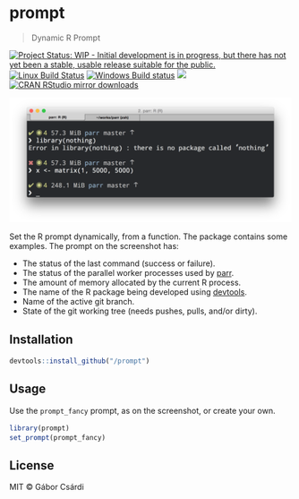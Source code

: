 
# prompt

> Dynamic R Prompt

[![Project Status: WIP - Initial development is in progress, but there has not yet been a stable, usable release suitable for the public.](http://www.repostatus.org/badges/latest/wip.svg)](http://www.repostatus.org/#wip)
[![Linux Build Status](https://travis-ci.org/gaborcsardi/prompt.svg?branch=master)](https://travis-ci.org/gaborcsardi/prompt)
[![Windows Build status](https://ci.appveyor.com/api/projects/status/github/gaborcsardi/prompt?svg=true)](https://ci.appveyor.com/project/gaborcsardi/prompt)
[![](http://www.r-pkg.org/badges/version/prompt)](http://www.r-pkg.org/pkg/prompt)
[![CRAN RStudio mirror downloads](http://cranlogs.r-pkg.org/badges/prompt)](http://www.r-pkg.org/pkg/prompt)

![](/inst/prompt-screenshot.png)

Set the R prompt dynamically, from a function. The package contains some
examples. The prompt on the screenshot has:
* The status of the last command (success or failure).
* The status of the parallel worker processes used by
  [parr](https://github.com/gaborcsardi/parr).
* The amount of memory allocated by the current R process.
* The name of the R package being developed using
  [devtools](https://github.com/hadley/devtools).
* Name of the active git branch.
* State of the git working tree (needs pushes, pulls, and/or dirty).

## Installation

```r
devtools::install_github("/prompt")
```

## Usage

Use the `prompt_fancy` prompt, as on the screenshot, or create your own.

```r
library(prompt)
set_prompt(prompt_fancy)
```

## License

MIT © Gábor Csárdi
